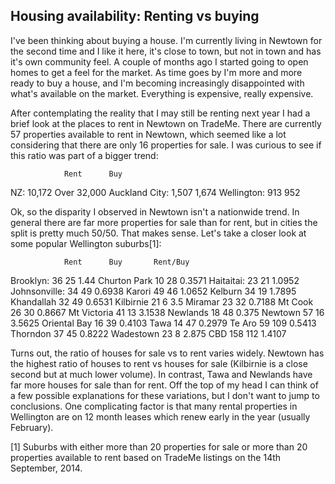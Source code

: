 ## Housing availability: Renting vs buying

I've been thinking about buying a house. I'm currently living in Newtown for the second time and I like it here, it's close to town, but not in town and has it's own community feel. A couple of months ago I started going to open homes to get a feel for the market. As time goes by I'm more and more ready to buy a house, and I'm becoming increasingly disappointed with what's available on the market. Everything is expensive, really expensive.

After contemplating the reality that I may still be renting next year I had a brief look at the places to rent in Newtown on TradeMe. There are currently 57 properties available to rent in Newtown, which seemed like a lot considering that there are only 16 properties for sale. I was curious to see if this ratio was part of a bigger trend:

                Rent      Buy
NZ:             10,172    Over 32,000
Auckland City:  1,507     1,674
Wellington:     913       952

Ok, so the disparity I observed in Newtown isn't a nationwide trend. In general there are far more properties for sale than for rent, but in cities the split is pretty much 50/50. That makes sense. Let's take a closer look at some popular Wellington suburbs[1]:

                Rent      Buy       Rent/Buy
Brooklyn:       36        25        1.44
Churton Park    10        28        0.3571
Haitaitai:      23        21        1.0952
Johnsonville:   34        49        0.6938
Karori          49        46        1.0652
Kelburn         34        19        1.7895
Khandallah      32        49        0.6531
Kilbirnie       21        6         3.5
Miramar         23        32        0.7188
Mt Cook         26        30        0.8667
Mt Victoria     41        13        3.1538
Newlands        18        48        0.375
Newtown         57        16        3.5625
Oriental Bay    16        39        0.4103
Tawa            14        47        0.2979
Te Aro          59        109       0.5413
Thorndon        37        45        0.8222
Wadestown       23        8         2.875
CBD             158       112       1.4107

Turns out, the ratio of houses for sale vs to rent varies widely. Newtown has the highest ratio of houses to rent vs houses for sale (Kilbirnie is a close second but at much lower volume). In contrast, Tawa and Newlands have far more houses for sale than for rent. Off the top of my head I can think of a few possible explanations for these variations, but I don't want to jump to conclusions. One complicating factor is that many rental properties in Wellington are on 12 month leases which renew early in the year (usually February).

[1] Suburbs with either more than 20 properties for sale or more than 20 properties available to rent based on TradeMe listings on the 14th September, 2014.